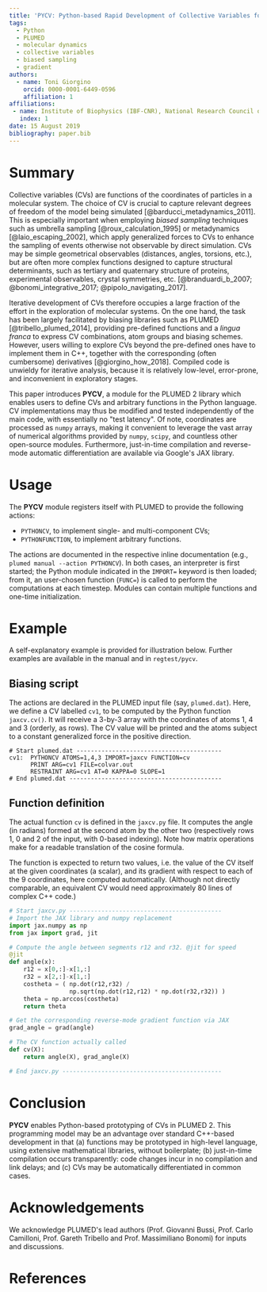 ```yaml
---
title: 'PYCV: Python-based Rapid Development of Collective Variables for PLUMED 2'
tags:
  - Python
  - PLUMED
  - molecular dynamics
  - collective variables
  - biased sampling
  - gradient
authors:
  - name: Toni Giorgino
    orcid: 0000-0001-6449-0596
    affiliation: 1
affiliations:
 - name: Institute of Biophysics (IBF-CNR), National Research Council of Italy
   index: 1
date: 15 August 2019
bibliography: paper.bib
---
```


# Summary

Collective variables (CVs) are functions of the coordinates of
particles in a molecular system. The choice of CV is
crucial to capture relevant degrees of freedom of the model being
simulated [@barducci_metadynamics_2011]. This is especially important
when employing *biased sampling* techniques such as umbrella sampling
[@roux_calculation_1995] or metadynamics [@laio_escaping_2002], which
apply generalized forces to CVs to enhance the sampling of events
otherwise not observable by direct simulation.   CVs may be
simple geometrical observables (distances, angles, torsions, etc.),
but are often more complex functions designed to capture structural
determinants, such as tertiary and quaternary structure of proteins,
experimental observables, crystal symmetries, etc. [@branduardi_b_2007;
@bonomi_integrative_2017; @pipolo_navigating_2017].

Iterative development of CVs therefore occupies a large fraction of
the effort in the exploration of molecular systems. On the one hand,
the task has been largely facilitated by biasing libraries such as
PLUMED [@tribello_plumed_2014], providing pre-defined functions and a
*lingua franca* to express CV combinations, atom groups and biasing
schemes. However, users willing to explore CVs beyond the
pre-defined ones have to implement them in C++, together with the
corresponding (often cumbersome) derivatives 
[@giorgino_how_2018]. Compiled code is unwieldy for iterative
analysis, because it is relatively low-level, error-prone, and
 inconvenient in exploratory stages.

This paper introduces **PYCV**, a module for the PLUMED 2 library
which enables users to define CVs and arbitrary functions in the
Python language.  CV implementations may thus be modified and tested
independently of the main code, with essentially no "test latency".
Of note, coordinates are processed as `numpy` arrays, making it
convenient to leverage the vast array of numerical algorithms provided
by `numpy`, `scipy`, and countless other open-source modules. Furthermore,
just-in-time compilation and reverse-mode automatic differentiation
are available via Google's JAX library.


# Usage

The **PYCV** module registers itself with PLUMED to provide the
following actions:

 * `PYTHONCV`, to implement single- and multi-component CVs;
 * `PYTHONFUNCTION`, to implement arbitrary functions.

The actions are documented in the respective inline documentation
(e.g., `plumed manual --action PYTHONCV`).  In both
cases, an interpreter is first started; the Python module indicated in
the `IMPORT=` keyword is then loaded; from it, an user-chosen
function (`FUNC=`) is called to perform the computations at each
timestep. Modules can contain multiple functions and 
one-time initialization.



# Example

A self-explanatory example is provided for illustration
below. Further examples are available in the manual and in
`regtest/pycv`.


## Biasing script

The actions are declared in the PLUMED input file (say,
`plumed.dat`). Here, we define a CV labelled `cv1`, to be computed by
the Python function `jaxcv.cv()`. It will receive a 3-by-3
array with the coordinates of atoms 1, 4 and 3 (orderly, as rows).
The CV value will be printed and the atoms subject to a constant generalized
force in the positive direction.

```
# Start plumed.dat -----------------------------------------
cv1:  PYTHONCV ATOMS=1,4,3 IMPORT=jaxcv FUNCTION=cv
      PRINT ARG=cv1 FILE=colvar.out
      RESTRAINT ARG=cv1 AT=0 KAPPA=0 SLOPE=1
# End plumed.dat -------------------------------------------
```


## Function definition

The actual function `cv` is defined in the `jaxcv.py` file. It computes the
angle (in radians) formed at the second atom by the other two
(respectively rows 1, 0 and 2 of the input, with 0-based
indexing). Note how matrix operations make for a readable translation
of the cosine formula.

The function is expected to return two values, i.e. the value of the
CV itself at the given coordinates (a scalar), and its gradient with
respect to each of the 9 coordinates, here computed
automatically. (Although not directly comparable, an equivalent CV
would need approximately 80 lines of complex C++ code.)


```py
# Start jaxcv.py -------------------------------------------
# Import the JAX library and numpy replacement
import jax.numpy as np
from jax import grad, jit

# Compute the angle between segments r12 and r32. @jit for speed
@jit	      	    	       
def angle(x):
    r12 = x[0,:]-x[1,:]
    r32 = x[2,:]-x[1,:]
    costheta = ( np.dot(r12,r32) /
    	         np.sqrt(np.dot(r12,r12) * np.dot(r32,r32)) )
    theta = np.arccos(costheta)
    return theta

# Get the corresponding reverse-mode gradient function via JAX 
grad_angle = grad(angle)

# The CV function actually called
def cv(X):
    return angle(X), grad_angle(X)

# End jaxcv.py ---------------------------------------------
```



# Conclusion

**PYCV** enables Python-based prototyping of CVs in PLUMED 2. This
programming model may be an advantage over standard C++-based development in that
(a) functions may be prototyped in high-level language, using extensive
mathematical libraries, without boilerplate; (b) just-in-time
compilation occurs transparently: code changes incur in no compilation
and link delays; and (c) CVs may be automatically differentiated in
common cases.




# Acknowledgements

We acknowledge PLUMED's lead authors (Prof. Giovanni Bussi,
Prof. Carlo Camilloni, Prof. Gareth Tribello and Prof. Massimiliano
Bonomi) for inputs and discussions.

# References